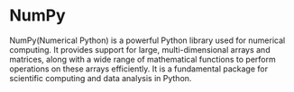 # NumPy
NumPy(Numerical Python) is a powerful Python library used for numerical computing. It provides support for large, multi-dimensional arrays and matrices, along with a wide range of mathematical functions to perform operations on these arrays efficiently. It is a fundamental package for scientific computing and data analysis in Python.
